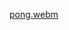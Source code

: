 [pong.webm](https://github.com/DKNorad/simple_games/assets/71276794/4e0b394e-38fe-416a-9013-662bc2656d39)
